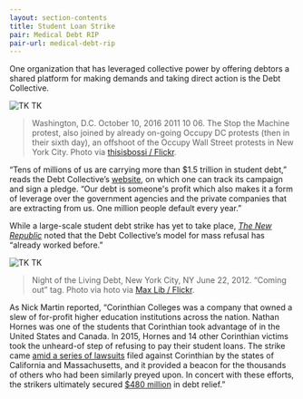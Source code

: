 ```yaml
---
layout: section-contents
title: Student Loan Strike
pair: Medical Debt RIP
pair-url: medical-debt-rip
---
```


One organization that has leveraged collective power by offering debtors a shared platform for making demands and taking direct action is the Debt Collective. 

![TK TK](ball-and-chain.jpg)
> Washington, D.C. October 10, 2016 2011 10 06. The Stop the Machine protest, also joined by already on-going Occupy DC protests (then in their sixth day), an offshoot of the Occupy Wall Street protests in New York City. Photo via [thisisbossi / Flickr](https://www.flickr.com/photos/thisisbossi/).


“Tens of millions of us are carrying more than $1.5 trillion in student debt,” reads the Debt Collective’s [website](https://strike.debtcollective.org/), on which one can track its campaign and sign a pledge. “Our debt is someone's profit which also makes it a form of leverage over the government agencies and the private companies that are extracting from us. One million people default every year.”

While a large-scale student debt strike has yet to take place, [*The New Republic*](https://newrepublic.com/article/156468/radical-possibilities-not-paying-student-loans) noted that the Debt Collective’s model for mass refusal has “already worked before.” 

![TK TK](my-debt-is.jpg)
> Night of the Living Debt, New York City, NY June 22, 2012. “Coming out” tag. Photo via hoto via [Max Lib / Flickr](https://www.flickr.com/photos/68294660@N06/).

As Nick Martin reported, “Corinthian Colleges was a company that owned a slew of for-profit higher education institutions across the nation. Nathan Hornes was one of the students that Corinthian took advantage of in the United States and Canada. In 2015, Hornes and 14 other Corinthian victims took the unheard-of step of refusing to pay their student loans. The strike came [amid a series of lawsuits](https://www.newyorker.com/business/currency/student-debt-revolt-begins) filed against Corinthian by the states of California and Massachusetts, and it provided a beacon for the thousands of others who had been similarly preyed upon. In concert with these efforts, the strikers ultimately secured [$480 million](https://www.consumerfinance.gov/about-us/newsroom/cfpb-secures-480-million-in-debt-relief-for-current-and-former-corinthian-students/) in debt relief.”


